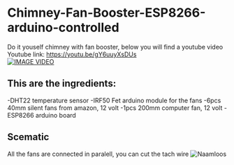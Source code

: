 # Chimney-Fan-Booster-ESP8266-arduino-controlled
Do it youself chimney with fan booster, below you will find a youtube video
Youtube link: https://youtu.be/gY6uuyXsDUs <br />
[![IMAGE VIDEO](https://img.youtube.com/vi/gY6uuyXsDUs/0.jpg)](https://www.youtube.com/watch?v=gY6uuyXsDUs)<br />

## This are the ingredients:
-DHT22 temperature sensor 
-IRF50 Fet arduino module for the fans 
-6pcs 40mm silent fans from amazon, 12 volt 
-1pcs 200mm computer fan, 12 volt 
-ESP8266 arduino board 


## Scematic
All the fans are connected in paralell, you can cut the tach wire 
![Naamloos](https://user-images.githubusercontent.com/13587295/210729237-4440a264-8050-47b8-83fe-4a5cdbbf0c63.png)
